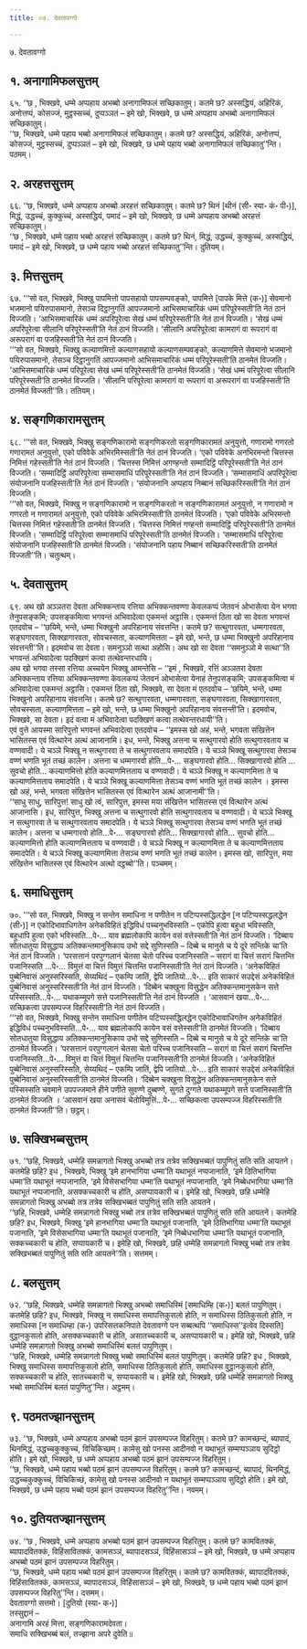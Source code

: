 ```yaml
---
title: ०७. देवतावग्गो

---
```

७. देवतावग्गो  


## १. अनागामिफलसुत्तम्

६५. ‘‘छ , भिक्खवे, धम्मे अप्पहाय अभब्बो अनागामिफलं सच्छिकातुम्। कतमे छ? अस्सद्धियं, अहिरिकं, अनोत्तप्पं, कोसज्जं, मुट्ठस्सच्चं, दुप्पञ्ञतं – इमे खो, भिक्खवे, छ धम्मे अप्पहाय अभब्बो अनागामिफलं सच्छिकातुम्।  
‘‘छ, भिक्खवे, धम्मे पहाय भब्बो अनागामिफलं सच्छिकातुम्। कतमे छ? अस्सद्धियं, अहिरिकं, अनोत्तप्पं, कोसज्जं, मुट्ठस्सच्चं, दुप्पञ्ञतं – इमे खो, भिक्खवे, छ धम्मे पहाय भब्बो अनागामिफलं सच्छिकातु’’न्ति। पठमम्।  


## २. अरहत्तसुत्तम्

६६. ‘‘छ, भिक्खवे, धम्मे अप्पहाय अभब्बो अरहत्तं सच्छिकातुम्। कतमे छ? थिनं [थीनं (सी॰ स्या॰ कं॰ पी॰)], मिद्धं, उद्धच्चं, कुक्कुच्चं, अस्सद्धियं, पमादं – इमे खो, भिक्खवे, छ धम्मे अप्पहाय अभब्बो अरहत्तं सच्छिकातुम्।  
‘‘छ , भिक्खवे, धम्मे पहाय भब्बो अरहत्तं सच्छिकातुम्। कतमे छ? थिनं, मिद्धं, उद्धच्चं, कुक्कुच्चं, अस्सद्धियं, पमादं – इमे खो, भिक्खवे, छ धम्मे पहाय भब्बो अरहत्तं सच्छिकातु’’न्ति। दुतियम्।  


## ३. मित्तसुत्तम्

६७. ‘‘‘सो वत, भिक्खवे, भिक्खु पापमित्तो पापसहायो पापसम्पवङ्को, पापमित्ते [पापके मित्ते (क॰)] सेवमानो भजमानो पयिरुपासमानो, तेसञ्च दिट्ठानुगतिं आपज्जमानो आभिसमाचारिकं धम्मं परिपूरेस्सती’ति नेतं ठानं विज्जति। ‘आभिसमाचारिकं धम्मं अपरिपूरेत्वा सेखं धम्मं परिपूरेस्सती’ति नेतं ठानं विज्जति। ‘सेखं धम्मं अपरिपूरेत्वा सीलानि परिपूरेस्सती’ति नेतं ठानं विज्जति। ‘सीलानि अपरिपूरेत्वा कामरागं वा रूपरागं वा अरूपरागं वा पजहिस्सती’ति नेतं ठानं विज्जति।  
‘‘‘सो वत, भिक्खवे, भिक्खु कल्याणमित्तो कल्याणसहायो कल्याणसम्पवङ्को, कल्याणमित्ते सेवमानो भजमानो पयिरुपासमानो, तेसञ्च दिट्ठानुगतिं आपज्जमानो आभिसमाचारिकं धम्मं परिपूरेस्सती’ति ठानमेतं विज्जति। ‘आभिसमाचारिकं धम्मं परिपूरेत्वा सेखं धम्मं परिपूरेस्सती’ति ठानमेतं विज्जति। ‘सेखं धम्मं परिपूरेत्वा सीलानि परिपूरेस्सती’ति ठानमेतं विज्जति। ‘सीलानि परिपूरेत्वा कामरागं वा रूपरागं वा अरूपरागं वा पजहिस्सती’ति ठानमेतं विज्जती’’ति। ततियम्।  


## ४. सङ्गणिकारामसुत्तम्

६८. ‘‘‘सो वत, भिक्खवे, भिक्खु सङ्गणिकारामो सङ्गणिकरतो सङ्गणिकारामतं अनुयुत्तो, गणारामो गणरतो गणारामतं अनुयुत्तो, एको पविवेके अभिरमिस्सती’ति नेतं ठानं विज्जति। ‘एको पविवेके अनभिरमन्तो चित्तस्स निमित्तं गहेस्सती’ति नेतं ठानं विज्जति। ‘चित्तस्स निमित्तं अगण्हन्तो सम्मादिट्ठिं परिपूरेस्सती’ति नेतं ठानं विज्जति। ‘सम्मादिट्ठिं अपरिपूरेत्वा सम्मासमाधिं परिपूरेस्सती’ति नेतं ठानं विज्जति। ‘सम्मासमाधिं अपरिपूरेत्वा संयोजनानि पजहिस्सती’ति नेतं ठानं विज्जति। ‘संयोजनानि अप्पहाय निब्बानं सच्छिकरिस्सती’ति नेतं ठानं विज्जति।  
‘‘‘सो वत, भिक्खवे, भिक्खु न सङ्गणिकारामो न सङ्गणिकरतो न सङ्गणिकारामतं अनुयुत्तो, न गणारामो न गणरतो न गणारामतं अनुयुत्तो, एको पविवेके अभिरमिस्सती’ति ठानमेतं विज्जति। ‘एको पविवेके अभिरमन्तो चित्तस्स निमित्तं गहेस्सती’ति ठानमेतं विज्जति। ‘चित्तस्स निमित्तं गण्हन्तो सम्मादिट्ठिं परिपूरेस्सती’ति ठानमेतं विज्जति। ‘सम्मादिट्ठिं परिपूरेत्वा सम्मासमाधिं परिपूरेस्सती’ति ठानमेतं विज्जति। ‘सम्मासमाधिं परिपूरेत्वा संयोजनानि पजहिस्सती’ति ठानमेतं विज्जति। ‘संयोजनानि पहाय निब्बानं सच्छिकरिस्सती’ति ठानमेतं विज्जती’’ति। चतुत्थम्।  


## ५. देवतासुत्तम्

६९. अथ खो अञ्ञतरा देवता अभिक्कन्ताय रत्तिया अभिक्कन्तवण्णा केवलकप्पं जेतवनं ओभासेत्वा येन भगवा तेनुपसङ्कमि; उपसङ्कमित्वा भगवन्तं अभिवादेत्वा एकमन्तं अट्ठासि। एकमन्तं ठिता खो सा देवता भगवन्तं एतदवोच – ‘‘छयिमे, भन्ते, धम्मा भिक्खुनो अपरिहानाय संवत्तन्ति। कतमे छ? सत्थुगारवता, धम्मगारवता, सङ्घगारवता, सिक्खागारवता, सोवचस्सता, कल्याणमित्तता – इमे खो, भन्ते, छ धम्मा भिक्खुनो अपरिहानाय संवत्तन्ती’’ति। इदमवोच सा देवता। समनुञ्ञो सत्था अहोसि। अथ खो सा देवता ‘‘समनुञ्ञो मे सत्था’’ति भगवन्तं अभिवादेत्वा पदक्खिणं कत्वा तत्थेवन्तरधायि।  
अथ खो भगवा तस्सा रत्तिया अच्चयेन भिक्खू आमन्तेसि – ‘‘इमं , भिक्खवे, रत्तिं अञ्ञतरा देवता अभिक्कन्ताय रत्तिया अभिक्कन्तवण्णा केवलकप्पं जेतवनं ओभासेत्वा येनाहं तेनुपसङ्कमि; उपसङ्कमित्वा मं अभिवादेत्वा एकमन्तं अट्ठासि। एकमन्तं ठिता खो, भिक्खवे, सा देवता मं एतदवोच – ‘छयिमे, भन्ते, धम्मा भिक्खुनो अपरिहानाय संवत्तन्ति। कतमे छ? सत्थुगारवता, धम्मगारवता, सङ्घगारवता, सिक्खागारवता, सोवचस्सता, कल्याणमित्तता – इमे खो, भन्ते, छ धम्मा भिक्खुनो अपरिहानाय संवत्तन्ती’ति। इदमवोच, भिक्खवे, सा देवता। इदं वत्वा मं अभिवादेत्वा पदक्खिणं कत्वा तत्थेवन्तरधायी’’ति।  
एवं वुत्ते आयस्मा सारिपुत्तो भगवन्तं अभिवादेत्वा एतदवोच – ‘‘इमस्स खो अहं, भन्ते, भगवता संखित्तेन भासितस्स एवं वित्थारेन अत्थं आजानामि। इध, भन्ते, भिक्खु अत्तना च सत्थुगारवो होति सत्थुगारवताय च वण्णवादी। ये चञ्ञे भिक्खू न सत्थुगारवा ते च सत्थुगारवताय समादपेति। ये चञ्ञे भिक्खू सत्थुगारवा तेसञ्च वण्णं भणति भूतं तच्छं कालेन। अत्तना च धम्मगारवो होति…पे॰… सङ्घगारवो होति… सिक्खागारवो होति … सुवचो होति… कल्याणमित्तो होति कल्याणमित्तताय च वण्णवादी। ये चञ्ञे भिक्खू न कल्याणमित्ता ते च कल्याणमित्तताय समादपेति। ये चञ्ञे भिक्खू कल्याणमित्ता तेसञ्च वण्णं भणति भूतं तच्छं कालेन । इमस्स खो अहं, भन्ते, भगवता संखित्तेन भासितस्स एवं वित्थारेन अत्थं आजानामी’’ति।  
‘‘साधु साधु, सारिपुत्त! साधु खो त्वं, सारिपुत्त, इमस्स मया संखित्तेन भासितस्स एवं वित्थारेन अत्थं आजानासि। इध, सारिपुत्त, भिक्खु अत्तना च सत्थुगारवो होति सत्थुगारवताय च वण्णवादी। ये चञ्ञे भिक्खू न सत्थुगारवा ते च सत्थुगारवताय समादपेति। ये चञ्ञे भिक्खू सत्थुगारवा तेसञ्च वण्णं भणति भूतं तच्छं कालेन। अत्तना च धम्मगारवो होति…पे॰… सङ्घगारवो होति… सिक्खागारवो होति… सुवचो होति… कल्याणमित्तो होति कल्याणमित्तताय च वण्णवादी। ये चञ्ञे भिक्खू न कल्याणमित्ता ते च कल्याणमित्तताय समादपेति। ये चञ्ञे भिक्खू कल्याणमित्ता तेसञ्च वण्णं भणति भूतं तच्छं कालेन। इमस्स खो, सारिपुत्त, मया संखित्तेन भासितस्स एवं वित्थारेन अत्थो दट्ठब्बो’’ति। पञ्चमम्।  


## ६. समाधिसुत्तम्

७०. ‘‘‘सो वत, भिक्खवे, भिक्खु न सन्तेन समाधिना न पणीतेन न पटिप्पस्सद्धिलद्धेन [न पटिप्पस्सद्धलद्धेन (सी॰)] न एकोदिभावाधिगतेन अनेकविहितं इद्धिविधं पच्चनुभविस्सति – एकोपि हुत्वा बहुधा भविस्सति, बहुधापि हुत्वा एको भविस्सति…पे॰… याव ब्रह्मलोकापि कायेन वसं वत्तेस्सती’ति नेतं ठानं विज्जति। ‘दिब्बाय सोतधातुया विसुद्धाय अतिक्कन्तमानुसिकाय उभो सद्दे सुणिस्सति – दिब्बे च मानुसे च ये दूरे सन्तिके चा’ति नेतं ठानं विज्जति। ‘परसत्तानं परपुग्गलानं चेतसा चेतो परिच्च पजानिस्सति – सरागं वा चित्तं सरागं चित्तन्ति पजानिस्सति …पे॰… विमुत्तं वा चित्तं विमुत्तं चित्तन्ति पजानिस्सती’ति नेतं ठानं विज्जति। ‘अनेकविहितं पुब्बेनिवासं अनुस्सरिस्सति, सेय्यथिदं – एकम्पि जातिं, द्वेपि जातियो…पे॰… इति साकारं सउद्देसं अनेकविहितं पुब्बेनिवासं अनुस्सरिस्सती’ति नेतं ठानं विज्जति। ‘दिब्बेन चक्खुना विसुद्धेन अतिक्कन्तमानुसकेन सत्ते पस्सिस्सति…पे॰… यथाकम्मूपगे सत्ते पजानिस्सती’ति नेतं ठानं विज्जति । ‘आसवानं खया…पे॰… सच्छिकत्वा उपसम्पज्ज विहरिस्सती’ति नेतं ठानं विज्जति।  
‘‘‘सो वत, भिक्खवे, भिक्खु सन्तेन समाधिना पणीतेन पटिप्पस्सद्धिलद्धेन एकोदिभावाधिगतेन अनेकविहितं इद्धिविधं पच्चनुभविस्सति…पे॰… याव ब्रह्मलोकापि कायेन वसं वत्तेस्सती’ति ठानमेतं विज्जति। ‘दिब्बाय सोतधातुया विसुद्धाय अतिक्कन्तमानुसिकाय उभो सद्दे सुणिस्सति – दिब्बे च मानुसे च ये दूरे सन्तिके चा’ति ठानमेतं विज्जति। ‘परसत्तानं परपुग्गलानं चेतसा चेतो परिच्च पजानिस्सति – सरागं वा चित्तं सरागं चित्तन्ति पजानिस्सति…पे॰… विमुत्तं वा चित्तं विमुत्तं चित्तन्ति पजानिस्सती’ति ठानमेतं विज्जति। ‘अनेकविहितं पुब्बेनिवासं अनुस्सरिस्सति, सेय्यथिदं – एकम्पि जातिं, द्वेपि जातियो…पे॰… इति साकारं सउद्देसं अनेकविहितं पुब्बेनिवासं अनुस्सरिस्सती’ति ठानमेतं विज्जति। ‘दिब्बेन चक्खुना विसुद्धेन अतिक्कन्तमानुसकेन सत्ते पस्सिस्सति चवमाने उपपज्जमाने हीने पणीते सुवण्णे दुब्बण्णे, सुगते दुग्गते यथाकम्मूपगे सत्ते पजानिस्सती’ति ठानमेतं विज्जति । ‘आसवानं खया अनासवं चेतोविमुत्तिं…पे॰… सच्छिकत्वा उपसम्पज्ज विहरिस्सती’ति ठानमेतं विज्जती’’ति। छट्ठम्।  


## ७. सक्खिभब्बसुत्तम्

७१. ‘‘छहि, भिक्खवे, धम्मेहि समन्नागतो भिक्खु अभब्बो तत्र तत्रेव सक्खिभब्बतं पापुणितुं सति सति आयतने। कतमेहि छहि? इध , भिक्खवे, भिक्खु ‘इमे हानभागिया धम्मा’ति यथाभूतं नप्पजानाति, ‘इमे ठितिभागिया धम्मा’ति यथाभूतं नप्पजानाति, ‘इमे विसेसभागिया धम्मा’ति यथाभूतं नप्पजानाति, ‘इमे निब्बेधभागिया धम्मा’ति यथाभूतं नप्पजानाति, असक्कच्चकारी च होति, असप्पायकारी च। इमेहि खो, भिक्खवे, छहि धम्मेहि समन्नागतो भिक्खु अभब्बो तत्र तत्रेव सक्खिभब्बतं पापुणितुं सति सति आयतने।  
‘‘छहि, भिक्खवे, धम्मेहि समन्नागतो भिक्खु भब्बो तत्र तत्रेव सक्खिभब्बतं पापुणितुं सति सति आयतने। कतमेहि छहि? इध, भिक्खवे, भिक्खु ‘इमे हानभागिया धम्मा’ति यथाभूतं पजानाति, ‘इमे ठितिभागिया धम्मा’ति यथाभूतं पजानाति, ‘इमे विसेसभागिया धम्मा’ति यथाभूतं पजानाति, ‘इमे निब्बेधभागिया धम्मा’ति यथाभूतं पजानाति, सक्कच्चकारी च होति, सप्पायकारी च। इमेहि खो, भिक्खवे, छहि धम्मेहि समन्नागतो भिक्खु भब्बो तत्र तत्रेव सक्खिभब्बतं पापुणितुं सति सति आयतने’’ति। सत्तमम्।  


## ८. बलसुत्तम्

७२. ‘‘छहि, भिक्खवे, धम्मेहि समन्नागतो भिक्खु अभब्बो समाधिस्मिं [समाधिम्हि (क॰)] बलतं पापुणितुम्। कतमेहि छहि? इध, भिक्खवे, भिक्खु न समाधिस्स समापत्तिकुसलो होति, न समाधिस्स ठितिकुसलो होति, न समाधिस्स [न समाधिम्हा (क॰) उपरिसत्तकनिपाते देवतावग्गे पन सब्बत्थपि ‘‘समाधिस्स’’इत्वेव दिस्सति] वुट्ठानकुसलो होति, असक्कच्चकारी च होति, असातच्चकारी च, असप्पायकारी च। इमेहि खो, भिक्खवे, छहि धम्मेहि समन्नागतो भिक्खु अभब्बो समाधिस्मिं बलतं पापुणितुम्।  
‘‘छहि, भिक्खवे, धम्मेहि समन्नागतो भिक्खु भब्बो समाधिस्मिं बलतं पापुणितुम्। कतमेहि छहि? इध , भिक्खवे, भिक्खु समाधिस्स समापत्तिकुसलो होति, समाधिस्स ठितिकुसलो होति, समाधिस्स वुट्ठानकुसलो होति, सक्कच्चकारी च होति, सातच्चकारी च, सप्पायकारी च। इमेहि खो, भिक्खवे, छहि धम्मेहि समन्नागतो भिक्खु भब्बो समाधिस्मिं बलतं पापुणितु’’न्ति। अट्ठमम्।  


## ९. पठमतज्झानसुत्तम्

७३. ‘‘छ, भिक्खवे, धम्मे अप्पहाय अभब्बो पठमं झानं उपसम्पज्ज विहरितुम्। कतमे छ? कामच्छन्दं, ब्यापादं, थिनमिद्धं, उद्धच्चकुक्कुच्चं, विचिकिच्छम्। कामेसु खो पनस्स आदीनवो न यथाभूतं सम्मप्पञ्ञाय सुदिट्ठो होति। इमे खो, भिक्खवे, छ धम्मे अप्पहाय अभब्बो पठमं झानं उपसम्पज्ज विहरितुम्।  
‘‘छ, भिक्खवे, धम्मे पहाय भब्बो पठमं झानं उपसम्पज्ज विहरितुम्। कतमे छ? कामच्छन्दं, ब्यापादं, थिनमिद्धं, उद्धच्चकुक्कुच्चं, विचिकिच्छं, कामेसु खो पनस्स आदीनवो न यथाभूतं सम्मप्पञ्ञाय सुदिट्ठो होति। इमे खो, भिक्खवे, छ धम्मे पहाय भब्बो पठमं झानं उपसम्पज्ज विहरितु’’न्ति। नवमम्।  


## १०. दुतियतज्झानसुत्तम्

७४. ‘‘छ , भिक्खवे, धम्मे अप्पहाय अभब्बो पठमं झानं उपसम्पज्ज विहरितुम्। कतमे छ? कामवितक्कं, ब्यापादवितक्कं, विहिंसावितक्कं, कामसञ्ञं, ब्यापादसञ्ञं, विहिंसासञ्ञं – इमे खो, भिक्खवे, छ धम्मे अप्पहाय अभब्बो पठमं झानं उपसम्पज्ज विहरितुम्।  
‘‘छ, भिक्खवे, धम्मे पहाय भब्बो पठमं झानं उपसम्पज्ज विहरितुम्। कतमे छ? कामवितक्कं, ब्यापादवितक्कं, विहिंसावितक्कं, कामसञ्ञं, ब्यापादसञ्ञं, विहिंसासञ्ञं – इमे खो, भिक्खवे, छ धम्मे पहाय भब्बो पठमं झानं उपसम्पज्ज विहरितु’’न्ति। दसमम्।  
देवतावग्गो सत्तमो। [दुतियो (स्या॰ क॰)]  
तस्सुद्दानं –  
अनागामि अरहं मित्ता, सङ्गणिकारामदेवता।  
समाधि सक्खिभब्बं बलं, तज्झाना अपरे दुवेति॥  